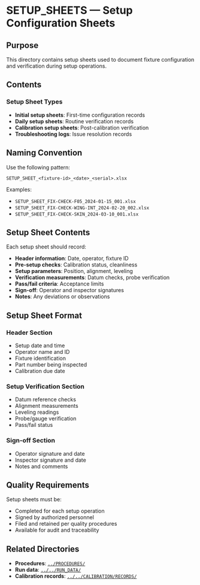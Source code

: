 # SETUP_SHEETS — Setup Configuration Sheets

## Purpose

This directory contains setup sheets used to document fixture configuration and verification during setup operations.

## Contents

### Setup Sheet Types
- **Initial setup sheets**: First-time configuration records
- **Daily setup sheets**: Routine verification records
- **Calibration setup sheets**: Post-calibration verification
- **Troubleshooting logs**: Issue resolution records

## Naming Convention

Use the following pattern:
```
SETUP_SHEET_<fixture-id>_<date>_<serial>.xlsx
```

Examples:
- `SETUP_SHEET_FIX-CHECK-F05_2024-01-15_001.xlsx`
- `SETUP_SHEET_FIX-CHECK-WING-INT_2024-02-20_002.xlsx`
- `SETUP_SHEET_FIX-CHECK-SKIN_2024-03-10_001.xlsx`

## Setup Sheet Contents

Each setup sheet should record:
- **Header information**: Date, operator, fixture ID
- **Pre-setup checks**: Calibration status, cleanliness
- **Setup parameters**: Position, alignment, leveling
- **Verification measurements**: Datum checks, probe verification
- **Pass/fail criteria**: Acceptance limits
- **Sign-off**: Operator and inspector signatures
- **Notes**: Any deviations or observations

## Setup Sheet Format

### Header Section
- Setup date and time
- Operator name and ID
- Fixture identification
- Part number being inspected
- Calibration due date

### Setup Verification Section
- Datum reference checks
- Alignment measurements
- Leveling readings
- Probe/gauge verification
- Pass/fail status

### Sign-off Section
- Operator signature and date
- Inspector signature and date
- Notes and comments

## Quality Requirements

Setup sheets must be:
- Completed for each setup operation
- Signed by authorized personnel
- Filed and retained per quality procedures
- Available for audit and traceability

## Related Directories

- **Procedures**: [`../PROCEDURES/`](../PROCEDURES/)
- **Run data**: [`../../RUN_DATA/`](../../RUN_DATA/)
- **Calibration records**: [`../../CALIBRATION/RECORDS/`](../../CALIBRATION/RECORDS/)
